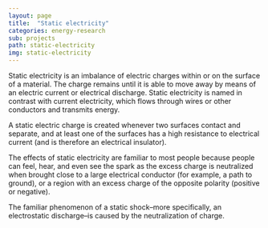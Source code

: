 ```yaml
---
layout: page
title:  "Static electricity"
categories: energy-research
sub: projects
path: static-electricity
img: static-electricity
---
```


Static electricity is an imbalance of electric charges within or on the surface of a material. The charge remains until it is able to move away by means of an electric current or electrical discharge. Static electricity is named in contrast with current electricity, which flows through wires or other conductors and transmits energy. 

A static electric charge is created whenever two surfaces contact and separate, and at least one of the surfaces has a high resistance to electrical current (and is therefore an electrical insulator). 

The effects of static electricity are familiar to most people because people can feel, hear, and even see the spark as the excess charge is neutralized when brought close to a large electrical conductor (for example, a path to ground), or a region with an excess charge of the opposite polarity (positive or negative). 

The familiar phenomenon of a static shock–more specifically, an electrostatic discharge–is caused by the neutralization of charge.
